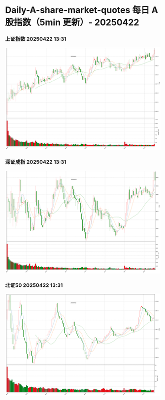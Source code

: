 
# Daily-A-share-market-quotes 每日 A 股指数（5min 更新）- 20250422

### 上证指数 20250422 13:31
![](./fig/2025/4/20250422-sh000001.png)

### 深证成指 20250422 13:31
![](./fig/2025/4/20250422-sz399001.png)

### 北证50 20250422 13:31
![](./fig/2025/4/20250422-bj899050.png)
